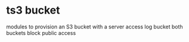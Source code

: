 # ts3 bucket
modules to provision an S3 bucket with a server access log bucket both buckets block public access